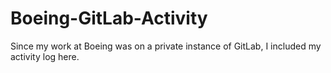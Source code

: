# Boeing-GitLab-Activity
Since my work at Boeing was on a private instance of GitLab, I included my activity log here.
